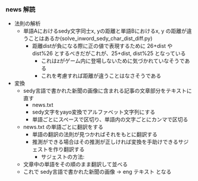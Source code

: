 ### news 解読

- 法則の解析
    - 単語Aにおけるsedy文字同士x, yの距離と単語Bにおけるx, y の距離が違うことはあるか(solve_inword_sedy_char_dist_diff.py)
        - 距離distが負になる際に正の値で表現するために 26+dist や dist%26 とするべきだがこれが、25+dist, dist%25 となっている
            - これはzがゲーム内に登場しないために気づかれていなそうである
            - これを考慮すれば距離が違うことはなさそうである
- 変換
    - sedy言語で書かれた新聞の画像に含まれる記事の文章部分をテキストに直す
        - news.txt
        - sedy文字をyayo変換でアルファベット文字列にする
        - 単語ごとにスペースで区切り、単語内の文字ごとにカンマで区切る
    - news.txt の単語ごとに翻訳をする
        - 単語の翻訳の法則が見つかればそれをもとに翻訳する
        - 推測ができる場合はその推測が正しければ変換を手助けできるサジェストを作り翻訳する
            - サジェストの方法: 
    - 文章中の単語をその順のまま翻訳して並べる
    - これで sedy言語で書かれた新聞の画像 -> eng テキスト となる